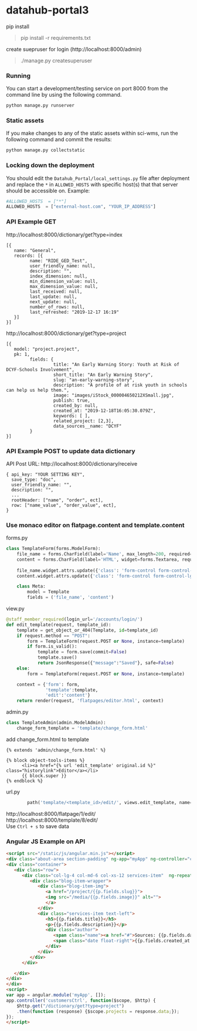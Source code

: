 # datahub-portal3

pip install
> pip install -r requirements.txt

create suepruser for login (http://localhost:8000/admin)
>./manage.py createsuperuser



### Running
You can start a development/testing service on port 8000 from the command line by using the following command.
```bash
python manage.py runserver
```


### Static assets
If you make changes to any of the static assets within sci-wms, run the following command and commit the results:
```bash
python manage.py collectstatic
```


### Locking down the deployment
You should edit the `Datahub_Portal/local_settings.py` file after deployment and replace the `*` in `ALLOWED_HOSTS` with specific host(s) that that server should be accessible on. Example:
```python
#ALLOWED_HOSTS  = ["*"]
ALLOWED_HOSTS  = ["external-host.com", "YOUR_IP_ADDRESS"]
```


### API Example GET
http://localhost:8000/dictionary/get?type=index
```
[{
   name: "General",
   records: [{
         name: "RIDE_GED_Test",
         user_friendly_name: null,
         description: "",
         index_dimension: null,
         min_dimension_value: null,
         max_dimension_value: null,
         last_received: null,
         last_update: null,
         next_update: null,
         number_of_rows: null,
         last_refreshed: "2019-12-17 16:19"
   }]
}]
```

http://localhost:8000/dictionary/get?type=project
```
[{
   model: "project.project",
   pk: 1,
         fields: {
                  title: "An Early Warning Story: Youth at Risk of DCYF-Schools Involvement",
                  short_title: "An Early Warning Story",
                  slug: "an-early-warning-story",
                  description: "A profile of at risk youth in schools can help us help them.",
                  image: "images/iStock_000004650212XSmall.jpg",
                  publish: true,
                  created_by: null,
                  created_at: "2019-12-18T16:05:30.079Z",
                  keywords: [ ],
                  related_project: [2,3],
                  data_sources__name: "DCYF"
         }
}]
```

### API Example POST to update data dictionary
API Post URL: http://localhost:8000/dictionary/receive
```
{ api_key: "YOUR SETTING KEY",
  save_type: "doc",
  user_friendly_name: "",
  description: "",
  ... 
  rootHeader: ["name", "order", ect],
  row: ["name_value", "order_value", ect],
}
```

### Use monaco editor on flatpage.content and template.content
forms.py
```python
class TemplateForm(forms.ModelForm):
    file_name = forms.CharField(label='Name', max_length=200, required=True)
    content = forms.CharField(label='HTML', widget=forms.Textarea, required=False)
    
    file_name.widget.attrs.update({'class': 'form-control form-control-lg'})
    content.widget.attrs.update({'class': 'form-control form-control-lg', 'style':'display:none;'})

    class Meta:
        model = Template
        fields = ('file_name', 'content')
```

view.py
```python
@staff_member_required(login_url='/accounts/login/')
def edit_template(request, template_id):
    template = get_object_or_404(Template, id=template_id)
    if request.method == "POST":
        form = TemplateForm(request.POST or None, instance=template)
        if form.is_valid():
            template = form.save(commit=False)
            template.save()
            return JsonResponse({"message":"Saved"}, safe=False)
    else:
        form = TemplateForm(request.POST or None, instance=template)

    context = {'form': form,
               'template':template,
               'edit':'content'}
    return render(request, 'flatpages/editor.html', context)
```

admin.py
```python
class TemplateAdmin(admin.ModelAdmin):
    change_form_template = 'template/change_form.html'
```

add change_form.html to template
```
{% extends 'admin/change_form.html' %}

{% block object-tools-items %}
      <li><a href="{% url 'edit_template' original.id %}" class="historylink">Editor</a></li>
      {{ block.super }}
{% endblock %}
```

url.py
```python
        path('template/<template_id>/edit/', views.edit_template, name='edit_template'),
```

http://localhost:8000/flatpage/1/edit/ \
http://localhost:8000/template/8/edit/ \
Use ```Ctrl + s``` to save data


### Angular JS Example on API

```html
<script src="/static/js/angular.min.js"></script>
<div class="about-area section-padding" ng-app="myApp" ng-controller="customersCtrl">
<div class="container">
   <div class="row">
      <div class="col-lg-4 col-md-6 col-xs-12 services-item"  ng-repeat="p in projects">
         <div class="blog-item-wrapper">
            <div class="blog-item-img">
               <a href="/project/{{p.fields.slug}}">
               <img src="/media/{{p.fields.image}}" alt="">
               </a>
            </div>
            <div class="services-item text-left">
               <h5>{{p.fields.title}}</h5>
               <p>{{p.fields.description}}</p>
               <div class="author">
                  <span class="name"><a href="#">Sources: {{p.fields.data_sources__name}}</a></span>
                  <span class="date float-right">{{p.fields.created_at| date:'mediumDate'}}</span>
               </div>
            </div>
         </div>
      </div>

   </div>
</div>
</div>
<script>
var app = angular.module('myApp', []);
app.controller('customersCtrl', function($scope, $http) {
    $http.get("/dictionary/get?type=project")
    .then(function (response) {$scope.projects = response.data;});
});
</script>
```

